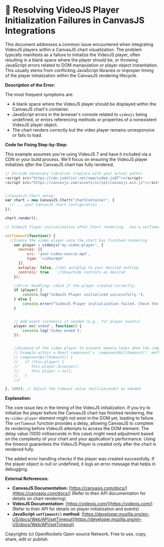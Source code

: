 # 🐞 Resolving VideoJS Player Initialization Failures in CanvasJS Integrations


This document addresses a common issue encountered when integrating VideoJS players within a CanvasJS chart visualization. The problem typically manifests as a failure to initialize the VideoJS player, often resulting in a blank space where the player should be, or throwing JavaScript errors related to DOM manipulation or player object instantiation. This usually stems from conflicting JavaScript libraries or improper timing of the player initialization within the CanvasJS rendering lifecycle.

**Description of the Error:**

The most frequent symptoms are:

* A blank space where the VideoJS player should be displayed within the CanvasJS chart's container.
* JavaScript errors in the browser's console related to `videojs` being undefined, or errors referencing methods or properties of a nonexistent VideoJS player object.
* The chart renders correctly but the video player remains unresponsive or fails to load.

**Code for Fixing Step-by-Step:**

This example assumes you're using VideoJS 7 and have it included via a CDN or your build process.  We'll focus on ensuring the VideoJS player initializes *after* the CanvasJS chart has fully rendered.

```javascript
// Include necessary libraries (replace with your actual paths)
<script src="https://cdn.jsdelivr.net/npm/video.js@7"></script>
<script src="https://canvasjs.com/assets/script/canvasjs.min.js"></script>


//CanvasJS Chart setup:
var chart = new CanvasJS.Chart("chartContainer", {
  // ... your CanvasJS chart configuration ...
});

chart.render();

// VideoJS Player initialization after Chart rendering.  Use a setTimeout to ensure CanvasJS is done.

setTimeout(function() {
  //Create the video player once the chart has finished rendering
    var player = videojs('my-video-player', {
      sources: [{
          src: 'your-video-source.mp4',
          type: 'video/mp4'
      }],
      autoplay: false, //Set autoplay to your desired setting
      controls: true    //Show/hide controls as desired
    });

    //Error handling: check if the player created correctly.
    if (player) {
        console.log("VideoJS Player initialized successfully.");
    } else {
        console.error("VideoJS Player initialization failed. Check the 'my-video-player' element exists and VideoJS is loaded correctly.");
    }


    // Add event listeners if needed (e.g., for player events)
    player.on('ended', function() {
        console.log('Video ended');
    });


    //Dispose of the video player to prevent memory leaks when the component is unmounted or no longer needed.
    // Example within a React component's `componentWillUnmount()` method:
    // componentWillUnmount() {
    //   if (this.player) {
    //      this.player.dispose();
    //      this.player = null;
    //   }
    //}

}, 1000); // Adjust the timeout value (milliseconds) as needed


```

**Explanation:**

The core issue lies in the timing of the VideoJS initialization. If you try to initialize the player before the CanvasJS chart has finished rendering, the `my-video-player` element might not exist in the DOM yet, leading to failure. The `setTimeout` function provides a delay, allowing CanvasJS to complete its rendering before VideoJS attempts to access the DOM element.  The delay value (1000 milliseconds in this case) might need adjustment based on the complexity of your chart and your application's performance. Using the timeout guarantees the VideoJS Player is created only after the chart is rendered fully.

The added error handling checks if the player was created successfully. If the player object is null or undefined, it logs an error message that helps in debugging.

**External References:**

* **CanvasJS Documentation:** [https://canvasjs.com/docs/](https://canvasjs.com/docs/)  (Refer to their API documentation for details on chart rendering)
* **VideoJS Documentation:** [https://videojs.com/](https://videojs.com/) (Refer to their API for details on player initialization and events)
* **JavaScript `setTimeout()` method:** [https://developer.mozilla.org/en-US/docs/Web/API/setTimeout](https://developer.mozilla.org/en-US/docs/Web/API/setTimeout)


Copyrights (c) OpenRockets Open-source Network. Free to use, copy, share, edit or publish.


